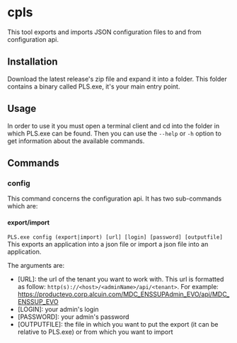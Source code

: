 # cpls

This tool exports and imports JSON configuration files to and from configuration api.

## Installation

Download the latest release's zip file and expand it into a folder. This folder contains a binary called PLS.exe, it's your main entry point.

## Usage

In order to use it you must open a terminal client and cd into the folder in which PLS.exe can be found. Then you can use the ```--help``` or ```-h``` option to get information about the available commands.

## Commands

### config

This command concerns the configuration api. It has two sub-commands which are:

#### export/import

```PLS.exe config (export|import) [url] [login] [password] [outputfile]```
This exports an application into a json file or import a json file into an application.

The arguments are:
- [URL]: the url of the tenant you want to work with. This url is formatted as follow: ```http(s)://<host>/<adminName>/api/<tenant>```.
For example: https://productevo.corp.alcuin.com/MDC_ENSSUPAdmin_EVO/api/MDC_ENSSUP_EVO
- [LOGIN]: your admin's login
- [PASSWORD]: your admin's password
- [OUTPUTFILE]: the file in which you want to put the export (it can be relative to PLS.exe) or from which you want to import
